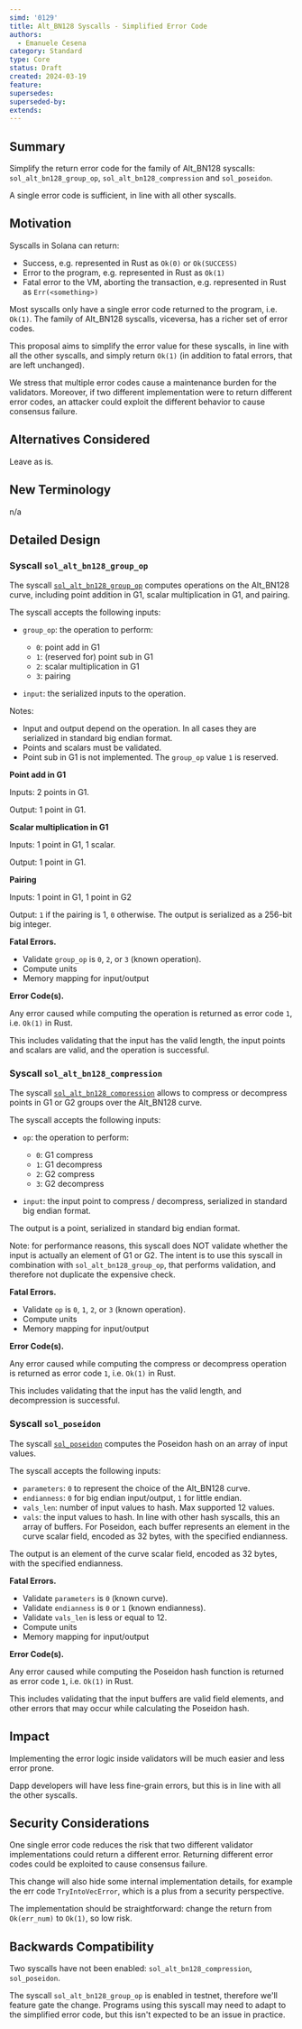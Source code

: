 ```yaml
---
simd: '0129'
title: Alt_BN128 Syscalls - Simplified Error Code
authors:
  - Emanuele Cesena
category: Standard
type: Core
status: Draft
created: 2024-03-19
feature:
supersedes:
superseded-by:
extends:
---
```


## Summary

Simplify the return error code for the family of Alt_BN128 syscalls: 
`sol_alt_bn128_group_op`, `sol_alt_bn128_compression` and `sol_poseidon`.

A single error code is sufficient, in line with all other syscalls.

## Motivation

Syscalls in Solana can return:

- Success, e.g. represented in Rust as `Ok(0)` or `Ok(SUCCESS)`
- Error to the program, e.g. represented in Rust as `Ok(1)`
- Fatal error to the VM, aborting the transaction, e.g. represented in Rust
  as `Err(<something>)`

Most syscalls only have a single error code returned to the program, i.e. `Ok(1)`.
The family of Alt_BN128 syscalls, viceversa, has a richer set of error codes.

This proposal aims to simplify the error value for these syscalls, in line with
all the other syscalls, and simply return `Ok(1)` (in addition to fatal errors,
that are left unchanged).

We stress that multiple error codes cause a maintenance burden for the validators.
Moreover, if two different implementation were to return different error codes,
an attacker could exploit the different behavior to cause consensus failure.

## Alternatives Considered

Leave as is.

## New Terminology

n/a

## Detailed Design

### Syscall `sol_alt_bn128_group_op`

The syscall [`sol_alt_bn128_group_op`](https://github.com/solana-labs/solana/pull/27961)
computes operations on the Alt_BN128 curve, including point addition
in G1, scalar multiplication in G1, and pairing.

The syscall accepts the following inputs:

- `group_op`: the operation to perform:

  - `0`: point add in G1
  - `1`: (reserved for) point sub in G1
  - `2`: scalar multiplication in G1
  - `3`: pairing

- `input`: the serialized inputs to the operation.

Notes:

- Input and output depend on the operation. In all cases they are serialized
  in standard big endian format.
- Points and scalars must be validated.
- Point sub in G1 is not implemented. The `group_op` value `1` is reserved.

**Point add in G1**

Inputs: 2 points in G1.

Output: 1 point in G1.

**Scalar multiplication in G1**

Inputs: 1 point in G1, 1 scalar.

Output: 1 point in G1.

**Pairing**

Inputs: 1 point in G1, 1 point in G2

Output: `1` if the pairing is 1, `0` otherwise.
The output is serialized as a 256-bit big integer.

**Fatal Errors.**

- Validate `group_op` is `0`, `2`, or `3` (known operation).
- Compute units
- Memory mapping for input/output

**Error Code(s).**

Any error caused while computing the operation
is returned as error code `1`, i.e. `Ok(1)` in Rust.

This includes validating that the input has the valid length,
the input points and scalars are valid, and the operation is successful.


### Syscall `sol_alt_bn128_compression`

The syscall [`sol_alt_bn128_compression`](https://github.com/solana-labs/solana/pull/32870)
allows to compress or decompress points in G1 or G2 groups over the Alt_BN128
curve.

The syscall accepts the following inputs:

- `op`: the operation to perform:

  - `0`: G1 compress
  - `1`: G1 decompress
  - `2`: G2 compress
  - `3`: G2 decompress

- `input`: the input point to compress / decompress, serialized in standard
  big endian format.

The output is a point, serialized in standard big endian format.

Note: for performance reasons, this syscall does NOT validate whether the
input is actually an element of G1 or G2.
The intent is to use this syscall in combination with `sol_alt_bn128_group_op`,
that performs validation, and therefore not duplicate the expensive check.

**Fatal Errors.**

- Validate `op` is `0`, `1`, `2`, or `3` (known operation).
- Compute units
- Memory mapping for input/output

**Error Code(s).**

Any error caused while computing the compress or decompress operation
is returned as error code `1`, i.e. `Ok(1)` in Rust.

This includes validating that the input has the valid length,
and decompression is successful.

### Syscall `sol_poseidon`

The syscall [`sol_poseidon`](https://github.com/solana-labs/solana/pull/32680)
computes the Poseidon hash on an array of input values.

The syscall accepts the following inputs:

- `parameters`: `0` to represent the choice of the Alt_BN128 curve.
- `endianness`: `0` for big endian input/output, `1` for little endian.
- `vals_len`: number of input values to hash. Max supported 12 values.
- `vals`: the input values to hash. In line with other hash syscalls,
  this an array of buffers. For Poseidon, each buffer represents an element
  in the curve scalar field, encoded as 32 bytes, with the specified
  endianness.

The output is an element of the curve scalar field, encoded as 32 bytes,
with the specified endianness.

**Fatal Errors.**

- Validate `parameters` is `0` (known curve).
- Validate `endianness` is `0` or `1` (known endianness).
- Validate `vals_len` is less or equal to 12.
- Compute units
- Memory mapping for input/output

**Error Code(s).**

Any error caused while computing the Poseidon hash function is returned
as error code `1`, i.e. `Ok(1)` in Rust.

This includes validating that the input buffers are valid field elements,
and other errors that may occur while calculating the Poseidon hash.

## Impact

Implementing the error logic inside validators will be much easier and less
error prone.

Dapp developers will have less fine-grain errors, but this is in line with all
the other syscalls.

## Security Considerations

One single error code reduces the risk that two different validator
implementations could return a different error. Returning different error
codes could be exploited to cause consensus failure.

This change will also hide some internal implementation details, for example
the err code `TryIntoVecError`, which is a plus from a security perspective.

The implementation should be straightforward: change the return from `Ok(err_num)`
to `Ok(1)`, so low risk.

## Backwards Compatibility

Two syscalls have not been enabled: `sol_alt_bn128_compression`, `sol_poseidon`.

The syscall `sol_alt_bn128_group_op` is enabled in testnet, therefore we'll
feature gate the change. Programs using this syscall may need to adapt to the
simplified error code, but this isn't expected to be an issue in practice.

